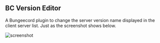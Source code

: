 ## BC Version Editor

A Bungeecord plugin to change the server version name displayed in the client server list. Just as the screenshot shows below.

![screenshot](https://raw.githubusercontent.com/Ivan-YFw/BCVersionEditor/master/screenshot.png)